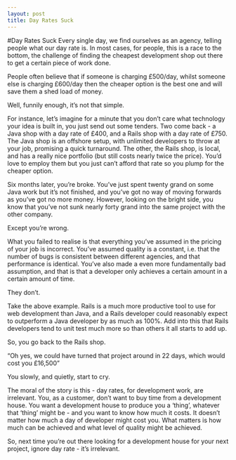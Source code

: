 ```yaml
---
layout: post
title: Day Rates Suck
---
```

#Day Rates Suck
Every single day, we find ourselves as
an agency, telling people what our day rate is. In most cases, for
people, this is a race to the bottom, the challenge of finding the
cheapest development shop out there to get a certain piece of work done.

People often believe that if someone is charging £500/day, whilst
someone else is charging £600/day then the cheaper option is the best
one and will save them a shed load of money.

Well, funnily enough, it’s not that simple.

For instance, let’s imagine for a minute that you don’t care what
technology your idea is built in, you just send out some tenders. Two
come back - a Java shop with a day rate of £400, and a Rails shop with a
day rate of £750. The Java shop is an offshore setup, with unlimited
developers to throw at your job, promising a quick turnaround. The
other, the Rails shop, is local, and has a really nice portfolio (but
still costs nearly twice the price). You’d love to employ them but you
just can’t afford that rate so you plump for the cheaper option.

Six months later, you’re broke. You’ve just spent twenty grand on some
Java work but it’s not finished, and you’ve got no way of moving
forwards as you’ve got no more money. However, looking on the bright
side, you know that you’ve not sunk nearly forty grand into the same
project with the other company.

Except you’re wrong.

What you failed to realise is that everything you’ve assumed in the
pricing of your job is incorrect. You’ve assumed quality is a constant,
i.e. that the number of bugs is consistent between different agencies,
and that performance is identical. You’ve also made a even more
fundamentally bad assumption, and that is that a developer only achieves
a certain amount in a certain amount of time.

They don’t.

Take the above example. Rails is a much more productive tool to use for
web development than Java, and a Rails developer could reasonably expect
to outperform a Java developer by as much as 100%. Add into this that
Rails developers tend to unit test much more so than others it all
starts to add up.

So, you go back to the Rails shop.

“Oh yes, we could have turned that project around in 22 days, which
would cost you £16,500”

You slowly, and quietly, start to cry.

The moral of the story is this - day rates, for development work, are
irrelevant. You, as a customer, don’t want to buy time from a
development house. You want a development house to produce you a
‘thing’, whatever that ‘thing’ might be - and you want to know how much
it costs. It doesn’t matter how much a day of developer might cost you.
What matters is how much can be achieved and what level of quality might
be achieved.

So, next time you’re out there looking for a development house for your
next project, ignore day rate - it’s irrelevant. 

